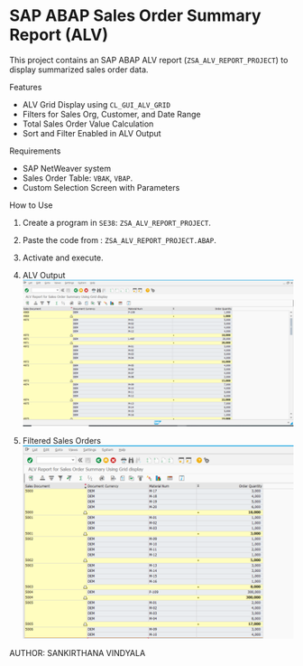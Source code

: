 # SAP ABAP Sales Order Summary Report (ALV)

This project contains an SAP ABAP ALV report (`ZSA_ALV_REPORT_PROJECT`) to display summarized sales order data.

 Features

- ALV Grid Display using `CL_GUI_ALV_GRID`
- Filters for Sales Org, Customer, and Date Range
- Total Sales Order Value Calculation
- Sort and Filter Enabled in ALV Output

 Requirements

- SAP NetWeaver system
- Sales Order Table: `VBAK`, `VBAP`.
- Custom Selection Screen with Parameters

 How to Use

1. Create a program in `SE38`: `ZSA_ALV_REPORT_PROJECT`.
2. Paste the code from : `ZSA_ALV_REPORT_PROJECT.ABAP`.
3. Activate and execute.

1. ALV Output
![ALV Output](ALV_SALES_ORDER_SUMMARY_OUTPUT.PNG)

2. Filtered Sales Orders
![Filter on sales document](FILTER_ON_SALES_DOCUMENT.PNG)

AUTHOR:
SANKIRTHANA VINDYALA
